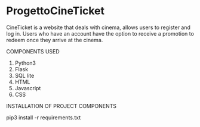 # ProgettoCineTicket

CineTicket is a website that deals with cinema, allows users to register and log in. Users who have an account have the option to receive a promotion to redeem once they arrive at the cinema.

COMPONENTS USED

1. Python3
2. Flask
3. SQL lite
4. HTML
5. Javascript
6. CSS

INSTALLATION OF PROJECT COMPONENTS

pip3 install -r requirements.txt

